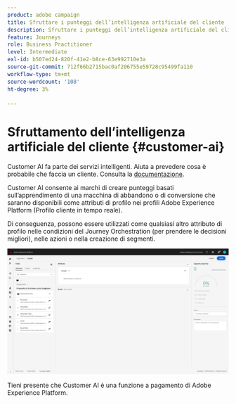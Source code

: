 ```yaml
---
product: adobe campaign
title: Sfruttare i punteggi dell’intelligenza artificiale del cliente
description: Sfruttare i punteggi dell’intelligenza artificiale del cliente
feature: Journeys
role: Business Practitioner
level: Intermediate
exl-id: b507ed24-820f-41e2-b8ce-63e992710e3a
source-git-commit: 712f66b2715bac0af206755e59728c95499fa110
workflow-type: tm+mt
source-wordcount: '108'
ht-degree: 3%

---
```


# Sfruttamento dell’intelligenza artificiale del cliente {#customer-ai}

Customer AI fa parte dei servizi intelligenti. Aiuta a prevedere cosa è probabile che faccia un cliente. Consulta la [documentazione](https://docs.adobe.com/content/help/en/experience-platform/intelligent-services/customer-ai/overview.html).

Customer AI consente ai marchi di creare punteggi basati sull’apprendimento di una macchina di abbandono o di conversione che saranno disponibili come attributi di profilo nei profili Adobe Experience Platform (Profilo cliente in tempo reale).

Di conseguenza, possono essere utilizzati come qualsiasi altro attributo di profilo nelle condizioni del Journey Orchestration (per prendere le decisioni migliori), nelle azioni o nella creazione di segmenti.

![](../assets/customer-ai.png)

Tieni presente che Customer AI è una funzione a pagamento di Adobe Experience Platform.
